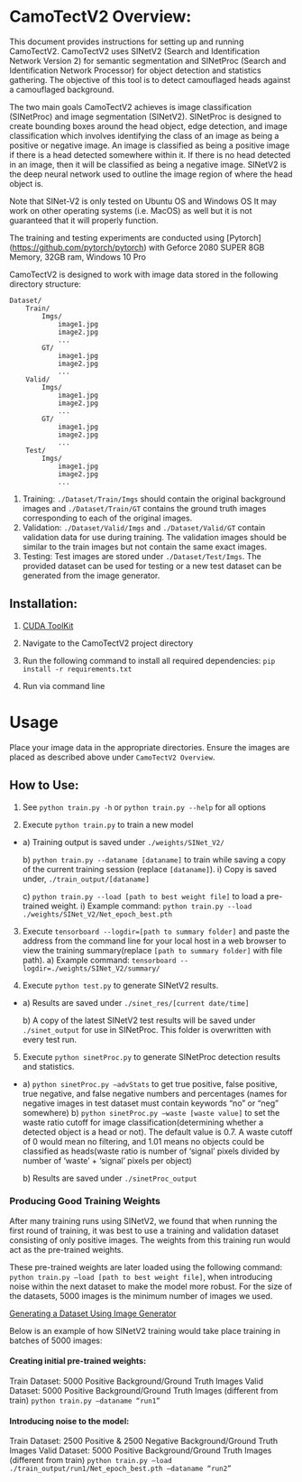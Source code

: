 # CamoTectV2 Overview:
This document provides instructions for setting up and running CamoTectV2. CamoTectV2 uses SINetV2 (Search and Identification Network Version 2) for semantic segmentation and SINetProc (Search and Identification Network Processor) for object detection and statistics gathering. The objective of this tool is to detect camouflaged heads against a camouflaged background.

The two main goals CamoTectV2 achieves is image classification (SINetProc) and image segmentation (SINetV2). SINetProc is designed to create bounding boxes around the head object, edge detection, and image classification which involves identifying the class of an image as being a positive or negative image. An image is classified as being a positive image if there is a head detected somewhere within it. If there is no head detected in an image, then it will be classified as being a negative image. SINetV2 is the deep neural network used to outline the image region of where the head object is.


Note that SINet-V2 is only tested on Ubuntu OS and Windows OS
It may work on other operating systems (i.e. MacOS) as well but it is not guaranteed that it will properly function.

The training and testing experiments are conducted using [Pytorch] (https://github.com/pytorch/pytorch) with Geforce 2080 SUPER 8GB Memory, 32GB ram, Windows 10 Pro


CamoTectV2 is designed to work with image data stored in the following directory structure:

    Dataset/
        Train/
            Imgs/
                image1.jpg
                image2.jpg
                ...
            GT/
                image1.jpg
                image2.jpg
                ...
        Valid/
            Imgs/
                image1.jpg
                image2.jpg
                ...
            GT/
                image1.jpg
                image2.jpg
                ...
        Test/
            Imgs/
                image1.jpg
                image2.jpg
                ...

1) Training: `./Dataset/Train/Imgs` should contain the original background images and `./Dataset/Train/GT` contains the ground truth images corresponding to each of the original images.
2) Validation: `./Dataset/Valid/Imgs` and  `./Dataset/Valid/GT` contain validation data for use during training. The validation images should be similar to the train images but not contain the same exact images.
3) Testing: Test images are stored under `./Dataset/Test/Imgs`. The provided dataset can be used for testing or a new test dataset can be generated from the image generator.



## Installation:
1) [CUDA ToolKit](https://developer.nvidia.com/cuda-10.2-download-archive)

2) Navigate to the CamoTectV2 project directory

3) Run the following command to install all required dependencies: `pip install -r requirements.txt`
   
4) Run via command line



# Usage
Place your image data in the appropriate directories. Ensure the images are placed as described above under `CamoTectV2 Overview`.

## How to Use:
1) See `python train.py -h` or `python train.py --help` for all options

2) Execute `python train.py` to train a new model 
-   a) Training output is saved under `./weights/SINet_V2/`

    b) `python train.py --dataname [dataname]` to train while saving a copy of the current training session (replace `[dataname]`).
        i) Copy is saved under, `./train_output/[dataname]`

    c) `python train.py --load [path to best weight file]` to load a pre-trained weight.
        i) Example command: `python train.py --load ./weights/SINet_V2/Net_epoch_best.pth`
   

3) Execute `tensorboard --logdir=[path to summary folder]` and paste the address from the command line for your local host in a web browser to view the training summary(replace `[path to summary folder]` with file path).
    a) Example command: `tensorboard --logdir=./weights/SINet_V2/summary/`

4) Execute `python test.py` to generate SINetV2 results. 
-   a) Results are saved under `./sinet_res/[current date/time]`

    b) A copy of the latest SINetV2 test results will be saved under `./sinet_output` for use in SINetProc. This folder is overwritten with every test run.

5) Execute `python sinetProc.py` to generate SINetProc detection results and statistics.
-   a) `python sinetProc.py —advStats` to get true positive, false positive, true negative, and false negative numbers and percentages (names for negative images in test dataset must contain keywords “no” or “neg” somewhere)
    b) `python sinetProc.py –waste [waste value]` to set the waste ratio cutoff for image classification(determining whether a detected object is a head or not). The default value is 0.7. A waste cutoff of 0 would mean no filtering, and 1.01 means no objects could be classified as heads(waste ratio is number of ‘signal’ pixels divided by number of ‘waste’ + ‘signal’ pixels per object)

    b) Results are saved under `./sinetProc_output`



### Producing Good Training Weights
After many training runs using SINetV2, we found that when running the first round of training, it was best to use a training and validation dataset consisting of only positive images. The weights from this training run would act as the pre-trained weights.

These pre-trained weights are later loaded using the following command: `python train.py –load [path to best weight file]`,  when introducing noise within the next dataset to make the model more robust. For the size of the datasets, 5000 images is the minimum number of images we used.

[Generating a Dataset Using Image Generator](./../ImageGen/README.md)


Below is an example of how SINetV2 training would take place training in batches of 5000 images:

#### Creating initial pre-trained weights:
Train Dataset: 5000 Positive Background/Ground Truth Images
Valid Dataset: 5000 Positive Background/Ground Truth Images (different from train)
`python train.py –dataname “run1”`

#### Introducing noise to the model:
Train Dataset: 2500 Positive & 2500 Negative Background/Ground Truth Images
Valid Dataset: 5000 Positive Background/Ground Truth Images (different from train)
`python train.py –load ./train_output/run1/Net_epoch_best.pth –dataname “run2”`
